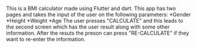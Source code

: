 This is a BMI calculator made using Flutter and dart.
This app has two pages and takes the input of the user on the following parameters:
*Gender
*Height
*Weight
*Age
The user presses "CALCULATE"  and this leads to the second screen which has the user result along with some other information.
After the resuts the preson can press "RE-CALCULATE" if they want to re-enter the information.
